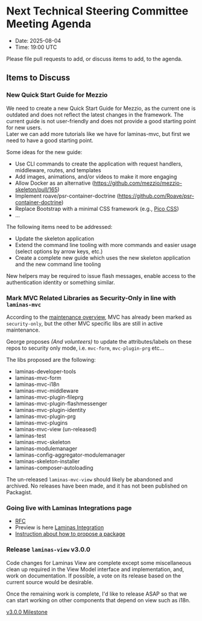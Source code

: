 # Next Technical Steering Committee Meeting Agenda

- Date: 2025-08-04
- Time: 19:00 UTC

Please file pull requests to add, or discuss items to add, to the agenda.

## Items to Discuss

### New Quick Start Guide for Mezzio

We need to create a new Quick Start Guide for Mezzio, as the current one is outdated and does not reflect the latest changes in the framework.
The current guide is not user-friendly and does not provide a good starting point for new users.  
Later we can add more tutorials like we have for laminas-mvc, but first we need to have a good starting point.

Some ideas for the new guide:

- Use CLI commands to create the application with request handlers, middleware, routes, and templates
- Add images, animations, and/or videos to make it more engaging
- Allow Docker as an alternative (https://github.com/mezzio/mezzio-skeleton/pull/165)
- Implement roave/psr-container-doctrine (https://github.com/Roave/psr-container-doctrine)
- Replace Bootstrap with a minimal CSS framework (e.g., [Pico CSS](https://picocss.com))
- …

The following items need to be addressed:

- Update the skeleton application
- Extend the command line tooling with more commands and easier usage (select options by arrow keys, etc.)
- Create a complete new guide which uses the new skeleton application and the new command line tooling

New helpers may be required to issue flash messages, enable access to the authentication identity or something similar.

### Mark MVC Related Libraries as Security-Only in line with `laminas-mvc`

According to the [maintenance overview](https://getlaminas.org/packages-maintenance-status/), MVC has already been marked as `security-only`, but the other MVC specific libs are still in active maintenance.

George proposes _(And volunteers)_ to update the attributes/labels on these repos to security only mode, i.e. `mvc-form`, `mvc-plugin-prg` etc…

The libs proposed are the following:

- laminas-developer-tools
- laminas-mvc-form
- laminas-mvc-i18n
- laminas-mvc-middleware
- laminas-mvc-plugin-fileprg
- laminas-mvc-plugin-flashmessenger
- laminas-mvc-plugin-identity
- laminas-mvc-plugin-prg
- laminas-mvc-plugins
- laminas-mvc-view (un-released)
- laminas-test
- laminas-mvc-skeleton
- laminas-modulemanager
- laminas-config-aggregator-modulemanager
- laminas-skeleton-installer
- laminas-composer-autoloading

The un-released `laminas-mvc-view` should likely be abandoned and archived. No releases have been made, and it has not been published on Packagist.

### Going live with Laminas Integrations page

- [RFC ](https://github.com/laminas/getlaminas.org/pull/226)
- Preview is here [Laminas Integration](https://preview-1-hy2vwsq-2ja7ciew2nbkm.us-2.platformsh.site/)
- [Instruction about how to propose a package](https://github.com/laminas/getlaminas.org/blob/preview-1/ADD_INTEGRATION.md)

### Release `laminas-view` v3.0.0

Code changes for Laminas View are complete except some miscellaneous clean up required in the View Model interface and implementation, and, work on documentation. If possible, a vote on its release based on the current source would be desirable.

Once the remaining work is complete, I'd like to release ASAP so that we can start working on other components that depend on view such as i18n.

[v3.0.0 Milestone](https://github.com/laminas/laminas-view/milestone/1)
